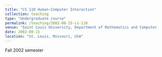 ```yaml
---
title: "CS 110 Human-Computer Interaction"
collection: teaching
type: "Undergraduate course"
permalink: /teaching/2002-08-15-cs-110
venue: "Saint Louis University, Department of Mathematics and Computer Science"
date: 2002-08-15
location: "St. Louis, Missouri, USA"
---
```


Fall 2002 semester

